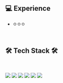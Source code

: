 





<h2><b>💻 Experience </b></h2>

- ㅇㅇㅇ

</br>


<h2><b>🛠 Tech Stack 🛠</b></h2>
</br>

<img src="https://img.shields.io/badge/Android-green?style=flat-square&logo=Android&logoColor=white"/></a>
<img src="https://img.shields.io/badge/Python-blue?style=flat-square&logo=Python&logoColor=white"/></a>
<img src="https://img.shields.io/badge/Kotlin-F48E00?style=flat-square&logo=Kotlin&logoColor=white"/></a>
<img src="https://img.shields.io/badge/HTML-orange?style=flat-square&logo=HTML&logoColor=white"/></a>
<img src="https://img.shields.io/badge/Javascript-yellow?style=flat-square&logo=Javascript&logoColor=white"/></a>
<img src="https://img.shields.io/badge/CSS3-1572B6?style=flat-square&logo=CSS3&logoColor=white"/></a>


